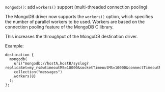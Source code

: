 `mongodb()`: add `workers()` support (multi-threaded connection pooling)

The MongoDB driver now supports the `workers()` option, which specifies the
number of parallel workers to be used.
Workers are based on the connection pooling feature of the MongoDB C library.

This increases the throughput of the MongoDB destination driver.

Example:

```
destination {
  mongodb(
    uri("mongodb://hostA,hostB/syslog?replicaSet=my_rs&wtimeoutMS=10000&socketTimeoutMS=10000&connectTimeoutMS=10000&serverSelectionTimeoutMS=5000")
    collection("messages")
    workers(8)
  );
};
```
